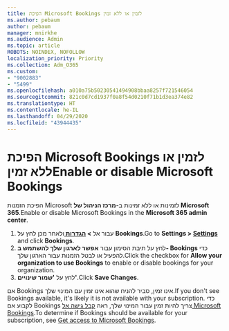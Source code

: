 ```yaml
---
title: הפיכת Microsoft Bookings לזמין או ללא זמין
ms.author: pebaum
author: pebaum
manager: mnirkhe
ms.audience: Admin
ms.topic: article
ROBOTS: NOINDEX, NOFOLLOW
localization_priority: Priority
ms.collection: Adm_O365
ms.custom:
- "9002883"
- "5499"
ms.openlocfilehash: a010a75b50230541494908bbaa8257f721546054
ms.sourcegitcommit: 821c0d7cd1937f0a8f54d0210f71b1d3ea374e82
ms.translationtype: HT
ms.contentlocale: he-IL
ms.lasthandoff: 04/29/2020
ms.locfileid: "43944435"
---
```

# <a name="enable-or-disable-microsoft-bookings"></a><span data-ttu-id="716c6-102">הפיכת Microsoft Bookings לזמין או ללא זמין</span><span class="sxs-lookup"><span data-stu-id="716c6-102">Enable or disable Microsoft Bookings</span></span>

<span data-ttu-id="716c6-103">הפיכת הזמנות Microsoft לזמינות או ללא זמינות ב-**מרכז הניהול של Microsoft 365**.</span><span class="sxs-lookup"><span data-stu-id="716c6-103">Enable or disable Microsoft Bookings in the **Microsoft 365 admin center**.</span></span>

1. <span data-ttu-id="716c6-104">עבור אל **> [הגדרות ](https://admin.microsoft.com/Adminportal/Home?source=applauncher#/Settings/Services)** ולאחר מכן לחץ על **Bookings**.</span><span class="sxs-lookup"><span data-stu-id="716c6-104">Go to **Settings > [Settings](https://admin.microsoft.com/Adminportal/Home?source=applauncher#/Settings/Services)** and click **Bookings**.</span></span>
2. <span data-ttu-id="716c6-105">לחץ על תיבת הסימון עבור **אפשר לארגון שלך להשתמש ב- Bookings** כדי להפעיל או לבטל הזמנות עבור הארגון שלך.</span><span class="sxs-lookup"><span data-stu-id="716c6-105">Click the checkbox for **Allow your organization to use Bookings** to enable or disable bookings for your organization.</span></span>
3. <span data-ttu-id="716c6-106">לחץ על **'שמור שינויים'**.</span><span class="sxs-lookup"><span data-stu-id="716c6-106">Click **Save Changes**.</span></span>

<span data-ttu-id="716c6-107">אם Bookings אינו זמין, סביר להניח שהוא אינו זמין עם המינוי שלך.</span><span class="sxs-lookup"><span data-stu-id="716c6-107">If you don't see Bookings available, it's likely it is not available with your subscription.</span></span> <span data-ttu-id="716c6-108">כדי לקבוע אם Bookings צריך להיות זמין עבור המינוי שלך, ראה [קבל גישה אל Microsoft Bookings](https://support.microsoft.com/he-IL/office/get-access-to-microsoft-bookings-5382dc07-aaa5-45c9-8767-502333b214ce).</span><span class="sxs-lookup"><span data-stu-id="716c6-108">To determine if Bookings should be available for your subscription, see [Get access to Microsoft Bookings](https://support.microsoft.com/he-IL/office/get-access-to-microsoft-bookings-5382dc07-aaa5-45c9-8767-502333b214ce).</span></span>
